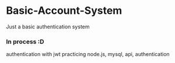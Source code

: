 # Basic-Account-System
Just a basic authentication system

### In process :D

authentication with jwt
practicing node.js, mysql, api, authentication
